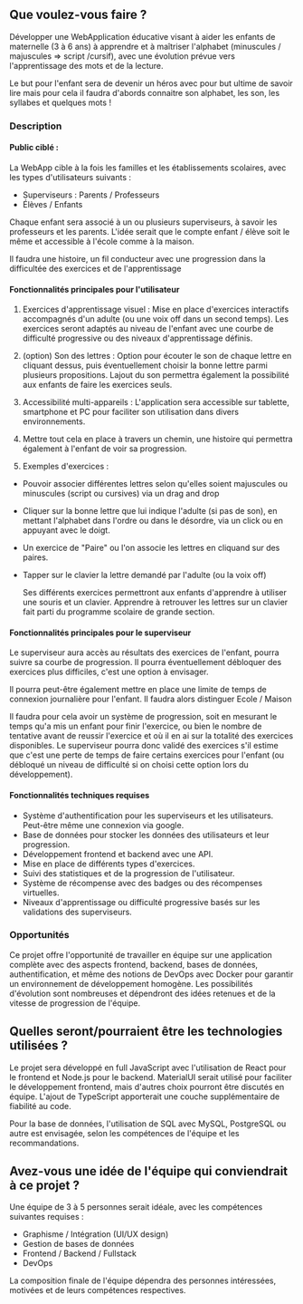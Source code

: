 ## Que voulez-vous faire ?

Développer une WebApplication éducative visant à aider les enfants de maternelle (3 à 6 ans) à apprendre et à maîtriser l'alphabet (minuscules / majuscules => script /cursif), avec une évolution prévue vers l'apprentissage des mots et de la lecture.

Le but pour l'enfant sera de devenir un héros avec pour but ultime de savoir lire mais pour cela il faudra d'abords connaitre son alphabet, les son, les syllabes et quelques mots !

### Description

#### Public ciblé :

La WebApp cible à la fois les familles et les établissements scolaires, avec les types d'utilisateurs suivants :

- Superviseurs : Parents / Professeurs
- Élèves / Enfants

Chaque enfant sera associé à un ou plusieurs superviseurs, à savoir les professeurs et les parents. L'idée serait que le compte enfant / élève soit le même et accessible à l'école comme à la maison.

Il faudra une histoire, un fil conducteur avec une progression dans la difficultée des exercices et de l'apprentissage

#### Fonctionnalités principales pour l'utilisateur

1. Exercices d'apprentissage visuel : Mise en place d'exercices interactifs accompagnés d'un adulte (ou une voix off dans un second temps). Les exercices seront adaptés au niveau de l'enfant avec une courbe de difficulté progressive ou des niveaux d'apprentissage définis.

2. (option) Son des lettres : Option pour écouter le son de chaque lettre en cliquant dessus, puis éventuellement choisir la bonne lettre parmi plusieurs propositions. Lajout du son permettra également la possibilité aux enfants de faire les exercices seuls.

3. Accessibilité multi-appareils : L'application sera accessible sur tablette, smartphone et PC pour faciliter son utilisation dans divers environnements.

4. Mettre tout cela en place à travers un chemin, une histoire qui permettra également à l'enfant de voir sa progression.

5. Exemples d'exercices :

- Pouvoir associer différentes lettres selon qu'elles soient majuscules ou minuscules (script ou cursives) via un drag and drop

- Cliquer sur la bonne lettre que lui indique l'adulte (si pas de son), en mettant l'alphabet dans l'ordre ou dans le désordre, via un click ou en appuyant avec le doigt.

- Un exercice de "Paire" ou l'on associe les lettres en cliquand sur des paires.

- Tapper sur le clavier la lettre demandé par l'adulte (ou la voix off)

  Ses différents exercices permettront aux enfants d'apprendre à utiliser une souris et un clavier. Apprendre à retrouver les lettres sur un clavier fait parti du programme scolaire de grande section.

#### Fonctionnalités principales pour le superviseur

Le superviseur aura accès au résultats des exercices de l'enfant, pourra suivre sa courbe de progression. Il pourra éventuellement débloquer des exercices plus difficiles, c'est une option à envisager.

Il pourra peut-être également mettre en place une limite de temps de connexion journalière pour l'enfant. Il faudra alors distinguer Ecole / Maison

Il faudra pour cela avoir un système de progression, soit en mesurant le temps qu'a mis un enfant pour finir l'exercice, ou bien le nombre de tentative avant de reussir l'exercice et où il en ai sur la totalité des exercices disponibles. Le superviseur pourra donc validé des exercices s'il estime que c'est une perte de temps de faire certains exercices pour l'enfant (ou débloqué un niveau de difficulté si on choisi cette option lors du développement).

#### Fonctionnalités techniques requises

- Système d'authentification pour les superviseurs et les utilisateurs. Peut-être même une connexion via google.
- Base de données pour stocker les données des utilisateurs et leur progression.
- Développement frontend et backend avec une API.
- Mise en place de différents types d'exercices.
- Suivi des statistiques et de la progression de l'utilisateur.
- Système de récompense avec des badges ou des récompenses virtuelles.
- Niveaux d'apprentissage ou difficulté progressive basés sur les validations des superviseurs.

### Opportunités

Ce projet offre l'opportunité de travailler en équipe sur une application complète avec des aspects frontend, backend, bases de données, authentification, et même des notions de DevOps avec Docker pour garantir un environnement de développement homogène. Les possibilités d'évolution sont nombreuses et dépendront des idées retenues et de la vitesse de progression de l'équipe.

## Quelles seront/pourraient être les technologies utilisées ?

Le projet sera développé en full JavaScript avec l'utilisation de React pour le frontend et Node.js pour le backend. MaterialUI serait utilisé pour faciliter le développement frontend, mais d'autres choix pourront être discutés en équipe. L'ajout de TypeScript apporterait une couche supplémentaire de fiabilité au code.

Pour la base de données, l'utilisation de SQL avec MySQL, PostgreSQL ou autre est envisagée, selon les compétences de l'équipe et les recommandations.

## Avez-vous une idée de l'équipe qui conviendrait à ce projet ?

Une équipe de 3 à 5 personnes serait idéale, avec les compétences suivantes requises :

- Graphisme / Intégration (UI/UX design)
- Gestion de bases de données
- Frontend / Backend / Fullstack
- DevOps

La composition finale de l'équipe dépendra des personnes intéressées, motivées et de leurs compétences respectives.
